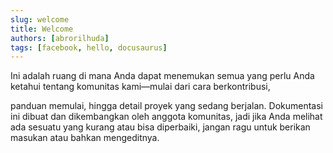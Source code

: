 ```yaml
---
slug: welcome
title: Welcome
authors: [abrorilhuda]
tags: [facebook, hello, docusaurus]
---
```


Ini adalah ruang di mana Anda dapat menemukan semua yang perlu Anda ketahui tentang komunitas kami—mulai dari cara berkontribusi,

<!-- truncate -->

panduan memulai, hingga detail proyek yang sedang berjalan. Dokumentasi ini dibuat dan dikembangkan oleh anggota komunitas, jadi jika Anda melihat ada sesuatu yang kurang atau bisa diperbaiki, jangan ragu untuk berikan masukan atau bahkan mengeditnya.
